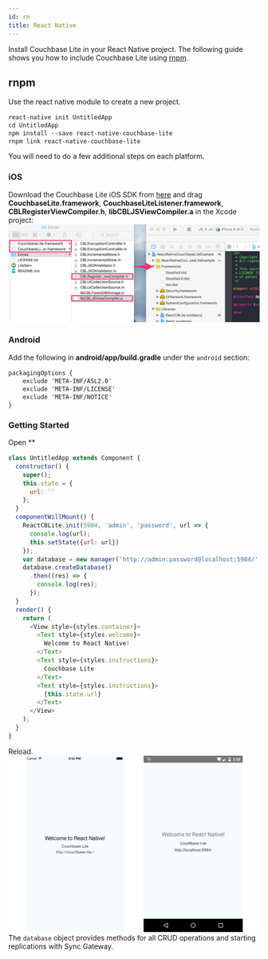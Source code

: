 ```yaml
---
id: rn
title: React Native
---
```


Install Couchbase Lite in your React Native project. The following guide shows you how to include Couchbase Lite using [rnpm](https://github.com/rnpm/rnpm).

## rnpm

Use the react native module to create a new project.
```
react-native init UntitledApp
cd UntitledApp
npm install --save react-native-couchbase-lite
rnpm link react-native-couchbase-lite
```
You will need to do a few additional steps on each platform.

### iOS

Download the Couchbase Lite iOS SDK from [here](http://www.couchbase.com/nosql-databases/downloads#couchbase-mobile) and drag **CouchbaseLite.framework**, **CouchbaseLiteListener.framework**, **CBLRegisterViewCompiler.h**, **libCBLJSViewCompiler.a** in the Xcode project:
![](img/rn-frameworks.png)

### Android

Add the following in **android/app/build.gradle** under the `android` section:
```
packagingOptions {
    exclude 'META-INF/ASL2.0'
    exclude 'META-INF/LICENSE'
    exclude 'META-INF/NOTICE'
}
```

### Getting Started

Open **
```js
class UntitledApp extends Component {
  constructor() {
    super();
    this.state = {
      url: ''
    };
  }
  componentWillMount() {
    ReactCBLite.init(5984, 'admin', 'password', url => {
      console.log(url);
      this.setState({url: url})
    });
    var database = new manager('http://admin:password@localhost:5984/', 'myapp');
    database.createDatabase()
      .then((res) => {
        console.log(res);
      });
  }
  render() {
    return (
      <View style={styles.container}>
        <Text style={styles.welcome}>
          Welcome to React Native!
        </Text>
        <Text style={styles.instructions}>
          Couchbase Lite
        </Text>
        <Text style={styles.instructions}>
          {this.state.url}
        </Text>
      </View>
    );
  }
}
```
Reload.
![](img/rn-ios-android.png)
The `database` object provides methods for all CRUD operations and starting replications with Sync Gateway.